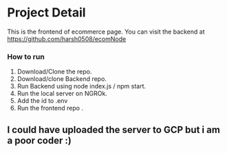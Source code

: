 # Project Detail

This is the frontend of ecommerce page.
You can visit the backend at https://github.com/harsh0508/ecomNode

### How to run

1. Download/Clone the repo.
2. Download/clone Backend repo.
3. Run Backend using node index.js / npm start.
4. Run the local server on NGROk.
5. Add the id to .env
6. Run the frontend repo .

## I could have uploaded the server to GCP but i am a poor coder :)

